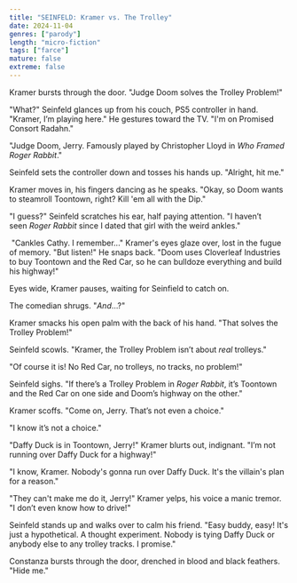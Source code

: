 ```yaml
---
title: "SEINFELD: Kramer vs. The Trolley"
date: 2024-11-04
genres: ["parody"]
length: "micro-fiction"
tags: ["farce"]
mature: false
extreme: false
---
```

Kramer bursts through the door. "Judge Doom solves the Trolley Problem!"

"What?" Seinfeld glances up from his couch, PS5 controller in hand. "Kramer, I’m playing here." He gestures toward the TV. "I'm on Promised Consort Radahn."

"Judge Doom, Jerry. Famously played by Christopher Lloyd in _Who Framed Roger Rabbit_."

Seinfeld sets the controller down and tosses his hands up. "Alright, hit me."

Kramer moves in, his fingers dancing as he speaks. "Okay, so Doom wants to steamroll Toontown, right? Kill 'em all with the Dip."

"I guess?" Seinfeld scratches his ear, half paying attention. "I haven’t seen _Roger Rabbit_ since I dated that girl with the weird ankles."

 "Cankles Cathy. I remember..." Kramer's eyes glaze over, lost in the fugue of memory. "But listen!" He snaps back. "Doom uses Cloverleaf Industries to buy Toontown and the Red Car, so he can bulldoze everything and build his highway!"

Eyes wide, Kramer pauses, waiting for Seinfield to catch on.

The comedian shrugs. "_And_…?"

Kramer smacks his open palm with the back of his hand. "That solves the Trolley Problem!"

Seinfeld scowls. "Kramer, the Trolley Problem isn’t about _real_ trolleys."

"Of course it is! No Red Car, no trolleys, no tracks, no problem!"

Seinfeld sighs. "If there’s a Trolley Problem in _Roger Rabbit_, it’s Toontown and the Red Car on one side and Doom’s highway on the other."

Kramer scoffs. "Come on, Jerry. That’s not even a choice."

"I know it’s not a choice."

"Daffy Duck is in Toontown, Jerry!" Kramer blurts out, indignant. "I’m not running over Daffy Duck for a highway!"

"I know, Kramer. Nobody's gonna run over Daffy Duck. It's the villain's plan for a reason."

"They can't make me do it, Jerry!" Kramer yelps, his voice a manic tremor. "I don’t even know how to drive!" 

Seinfeld stands up and walks over to calm his friend. "Easy buddy, easy! It's just a hypothetical. A thought experiment. Nobody is tying Daffy Duck or anybody else to any trolley tracks. I promise."

Constanza bursts through the door, drenched in blood and black feathers. "Hide me."